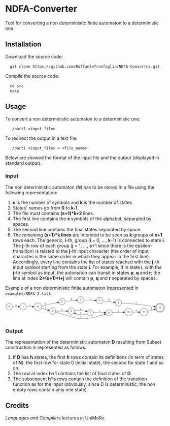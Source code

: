 # NDFA-Converter
Tool for converting a non deterministic finite automaton to a deterministic one.

## Installation
Download the source code:  
```
  git clone https://github.com/RaffaeleTranfaglia/NDFA-Converter.git
```
Compile the source code:  
```
  cd src
  make
```

## Usage
To convert a non deterministic automaton to a deterministic one:
```
  ./part1 <input_file>
```
To redirect the output in a text file:  
```
  ./part1 <input_file> > <file_name>
```
Below are showed the format of the input file and the output (displayed in standard output).  

### Input
The non deterministic automaton (**N**) has to be stored in a file using the following representation:
1. **s** is the number of symbols and **k** is the number of states
2. States' names go from **0** to **k-1**.
3. The file must contains **(s+1)\*k+2** lines.
4. The first line contains the **s** symbols of the alphabet, separated by spaces.
5. The second line contains the final states separated by space.
6. The remaining **(s+1)\*k lines** are intended to be seen as **k** groups of **s+1** rows each. The generic, **i**-th, group (**i** = 0, ..., **k**-1) is connected to state **i**. The **j**-th row of each group (**j** = 1, ..., **s**+1 since there is the epsilon-transition) is related to the **j**-th input character (the order of input charactes is the same order in which they appear in the first line). Accordingly, every line contains the list of states reached with the **j**-th input symbol starting from the state **i**. For example, if in state **i**, with the **j**-th symbol as input, the automaton can transit in states **p**, **q** and **r**; the line at index **2+(s+1)\*i+j** will contain **p**, **q** and **r** separated by spaces.

Example of a non deterministic finite automaton (represented in `examples/NDFA-2.txt`):
![ndfa.png](/footage/ndfa.png)

### Output
The representation of the deterministic automaton **D** resulting from Subset construction is represented as follows:
1. If **D** has **h** states, the first **h** rows contain its definitions (in term of states of **N**): the first row for state 0 (initial state), the second for state 1 and so on.
2. The row at index **h+1** contains the list of final states of **D**.
3. The subsequent **h*s** rows contain the definition of the transition function as for the input (obviously, since D is deterministic, the non empty rows contain only one state).


## Credits
_Languages and Compilers_ lectures at UniMoRe.
